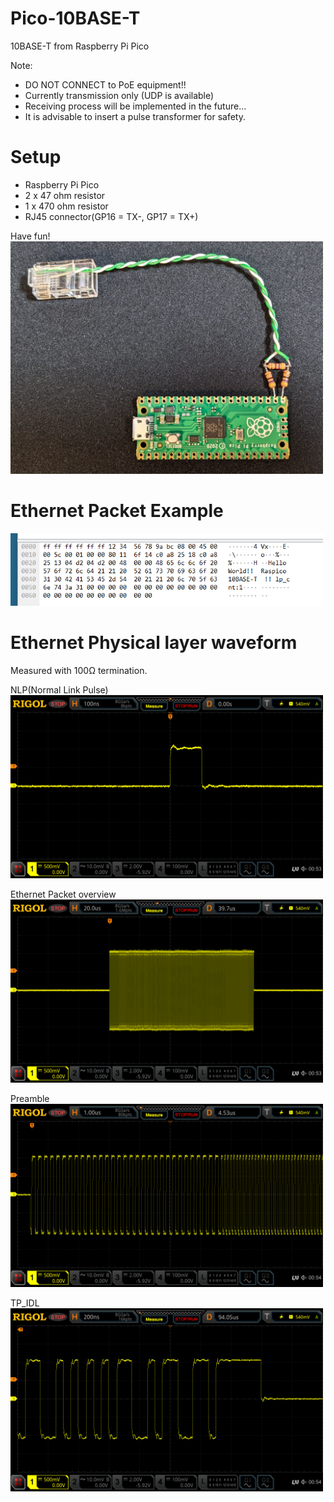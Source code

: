 # Pico-10BASE-T
10BASE-T from Raspberry Pi Pico

Note:
* DO NOT CONNECT to PoE equipment!!
* Currently transmission only (UDP is available)
* Receiving process will be implemented in the future...
* It is advisable to insert a pulse transformer for safety.

# Setup
* Raspberry Pi Pico
* 2 x 47 ohm resistor
* 1 x 470 ohm resistor
* RJ45 connector(GP16 = TX-, GP17 = TX+)

Have fun!  
<img src="doc/setup.png" width="500">  

# Ethernet Packet Example
<img src="doc/packet.png" width="500">  

# Ethernet Physical layer waveform
Measured with 100Ω termination.  

NLP(Normal Link Pulse)  
<img src="doc/nlp.png" width="500">  

Ethernet Packet overview  
<img src="doc/packet_2.png" width="500">  

Preamble  
<img src="doc/preamble.png" width="500">  

TP_IDL  
<img src="doc/tp_idl.png" width="500">  
